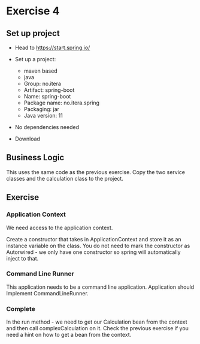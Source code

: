 # Exercise 4

## Set up project

* Head to https://start.spring.io/

* Set up a project:
  * maven based
  * java
  * Group: no.itera
  * Artifact: spring-boot
  * Name: spring-boot
  * Package name: no.itera.spring
  * Packaging: jar
  * Java version: 11

* No dependencies needed

* Download

## Business Logic

This uses the same code as the previous exercise. Copy the two service classes and the calculation class to the project.

## Exercise

### Application Context

We need access to the application context.

Create a constructor that takes in ApplicationContext and store it as an instance variable on the class. You do not need to mark the constructor as Autorwired - we only have one constructor so spring will automatically inject to that.

### Command Line Runner

This application needs to be a command line application. Application should Implement CommandLineRunner.

### Complete 

In the run method - we need to get our Calculation bean from the context and then call complexCalculation on it. Check the previous exercise if you need a hint on how to get a bean from the context.